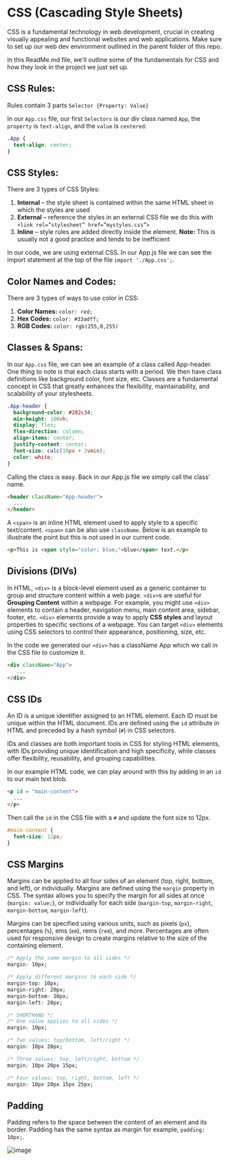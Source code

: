 # CSS (Cascading Style Sheets)

 CSS is a fundamental technology in web development, crucial in creating visually appealing and functional websites and web applications. Make sure to set up our web dev environment outlined in the parent folder of this repo. 
 
 In this ReadMe.md file, we'll outline some of the fundamentals for CSS and how they look in the project we just set up. 

## CSS Rules: 
Rules contain 3 parts `Selector {Property: Value}`

In our `App.css` file, our first `Selectors` is our div class named `App`, the `property` is `text-align`, and the `value` is `centered`:

```css
.App {
  text-align: center;
}
```

## CSS Styles: 

There are 3 types of CSS Styles:
1. **Internal** – the style sheet is contained within the same HTML sheet in which the styles are used
2. **External** – reference the styles in an external CSS file we do this with `<link rel=”stylesheet” href=”mystyles.css”>`
3. **Inline** – style rules are added directly inside the element. **Note:** This is usually not a good practice and tends to be inefficient

In our code, we are using external CSS. In our App.js file we can see the import statement at the top of the file `import './App.css';`.

## Color Names and Codes:

There are 3 types of ways to use color in CSS:
1. **Color Names:** `color: red;`
2. **Hex Codes:** `color: #33adff;`
3. **RGB Codes:** `color: rgb(255,0,255)`

## Classes & Spans:

In our `App.css` file, we can see an example of a class called App-header. One thing to note is that each class starts with a period. We then have class definitions like background color, font size, etc. Classes are a fundamental concept in CSS that greatly enhances the flexibility, maintainability, and scalability of your stylesheets.

```css
.App-header {
  background-color: #282c34;
  min-height: 100vh;
  display: flex;
  flex-direction: column;
  align-items: center;
  justify-content: center;
  font-size: calc(10px + 2vmin);
  color: white;
}
```

Calling the class is easy. Back in our App.js file we simply call the class' name.

```html
<header className="App-header">
  ...
</header>
```

A `<span>` is an inline HTML element used to apply style to a specific text/content. `<span>` can be also use `className`. Below is an example to illustrate the point but this is not used in our current code. 

```html
<p>This is <span style="color: blue;">blue</span> text.</p>
```

## Divisions (DIVs)

In HTML, `<div>` is a block-level element used as a generic container to group and structure content within a web page. `<div>`s are useful for **Grouping Content** within a webpage. For example, you might use `<div>` elements to contain a header, navigation menu, main content area, sidebar, footer, etc. `<div>` elements provide a way to apply **CSS styles** and layout properties to specific sections of a webpage. You can target `<div>` elements using CSS selectors to control their appearance, positioning, size, etc.

In the code we generated our `<div>` has a className App which we call in the CSS file to customize it.

```html
<div className="App">
   ...
</div>
```

## CSS IDs

An ID is a unique identifier assigned to an HTML element. Each ID must be unique within the HTML document. IDs are defined using the `id` attribute in HTML and preceded by a hash symbol (`#`) in CSS selectors.

IDs and classes are both important tools in CSS for styling HTML elements, with IDs providing unique identification and high specificity, while classes offer flexibility, reusability, and grouping capabilities.

In our example HTML code, we can play around with this by adding in an `id` to our main text blob.

```html
<p id = "main-content">
  ...
</p>
```

Then call the `id` in the CSS file with a `#` and update the font size to 12px. 

```css
#main-content {
  font-size: 12px;
}
```

## CSS Margins

Margins can be applied to all four sides of an element (top, right, bottom, and left), or individually. Margins are defined using the `margin` property in CSS. The syntax allows you to specify the margin for all sides at once (`margin: value;`), or individually for each side (`margin-top`, `margin-right`, `margin-bottom`, `margin-left`).

Margins can be specified using various units, such as pixels (`px`), percentages (`%`), ems (`em`), rems (`rem`), and more. Percentages are often used for responsive design to create margins relative to the size of the containing element.

```css
/* Apply the same margin to all sides */
margin: 10px;

/* Apply different margins to each side */
margin-top: 10px;
margin-right: 20px;
margin-bottom: 10px;
margin-left: 20px;

/* SHORTHAND */
/* One value applies to all sides */
margin: 10px;

/* Two values: top/bottom, left/right */
margin: 10px 20px;

/* Three values: top, left/right, bottom */
margin: 10px 20px 15px;

/* Four values: top, right, bottom, left */
margin: 10px 20px 15px 25px;
```

## Padding

Padding refers to the space between the content of an element and its border. Padding has the same syntax as margin for example, `padding: 10px;`.

![image](https://github.com/jvick1/Web_Dev_101/assets/32043066/0b8d78b3-205f-4c33-be13-df39ca076c87)
